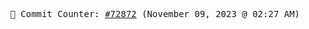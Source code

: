 <p align="center">
    <samp>
        📮 Commit Counter: <a href="https://github.com/Javascript-void0/Javascript-void0/commits/main">#72872</a> (November 09, 2023 @ 02:27 AM)
    </samp>
</p>